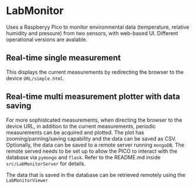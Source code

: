 # LabMonitor

Uses a Raspberyy Pico to monitor environmental data (temperature, relative humidity and pressure) from two sensors, with web-based UI. Different operational versions are avalable.

## Real-time single measurement

This displays the current measurements by redirecting the browser to the device `URL/simple.html`.

## Real-time multi measurement plotter with data saving

For more sophistcated measurements, when directing the browser to the device URL, in addition to the current measurements, periodic measurements can be acquired and plotted. The plot has zooming/panning/saving capability and the data can be saved as CSV. Optionally, the data can be saved to a remote server running `mongoDB`. The remote served needs to be set up to allow the PICO to interact with the database via `pymongo` and `flask`. Refer to the README.md inside `src/LabMonitorServer` for details. 

The data that is saved in the database can be retrieved remotely using the `LabMonitorViewer`



